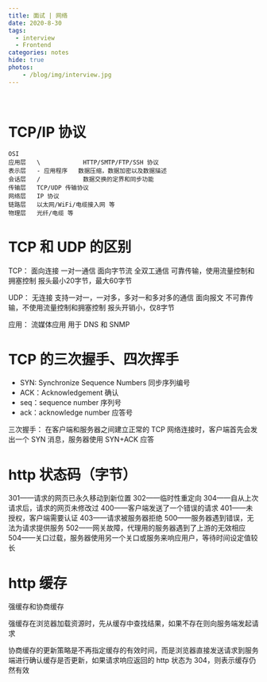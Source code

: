 ```yaml
---
title: 面试 | 网络
date: 2020-8-30
tags: 
  - interview
  - Frontend
categories: notes
hide: true
photos:
    - /blog/img/interview.jpg
---
```


<br>
<!--more-->

# TCP/IP 协议

```
OSI
应用层   \            HTTP/SMTP/FTP/SSH 协议
表示层   - 应用程序   数据压缩，数据加密以及数据描述
会话层   /            数据交换的定界和同步功能
传输层   TCP/UDP 传输协议
网络层   IP 协议
链路层   以太网/WiFi/电缆接入网 等
物理层   光纤/电缆 等
```

# TCP 和 UDP 的区别

TCP：
面向连接
一对一通信
面向字节流
全双工通信
可靠传输，使用流量控制和拥塞控制
报头最小20字节，最大60字节

UDP：
无连接
支持一对一，一对多，多对一和多对多的通信
面向报文
不可靠传输，不使用流量控制和拥塞控制
报头开销小，仅8字节

应用：
流媒体应用
用于 DNS 和 SNMP


# TCP 的三次握手、四次挥手

- SYN: Synchronize Sequence Numbers 同步序列编号
- ACK：Acknowledgement 确认
- seq：sequence number 序列号
- ack：acknowledge number 应答号


三次握手：
在客户端和服务器之间建立正常的 TCP 网络连接时，客户端首先会发出一个 SYN 消息，服务器使用 SYN+ACK 应答

# http 状态码（字节）

301——请求的网页已永久移动到新位置
302——临时性重定向
304——自从上次请求后，请求的网页未修改过
400——客户端发送了一个错误的请求
401——未授权，客户端需要认证
403——请求被服务器拒绝
500——服务器遇到错误，无法为请求提供服务
502——网关故障，代理用的服务器遇到了上游的无效相应
504——关口过载，服务器使用另一个关口或服务来响应用户，等待时间设定值较长

# http 缓存

强缓存和协商缓存

强缓存在浏览器加载资源时，先从缓存中查找结果，如果不存在则向服务端发起请求

协商缓存的更新策略是不再指定缓存的有效时间，而是浏览器直接发送请求到服务端进行确认缓存是否更新，如果请求响应返回的 http 状态为 304，则表示缓存仍然有效

